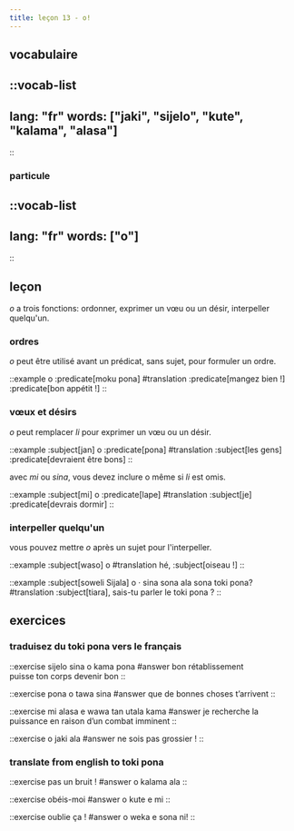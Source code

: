 ```yaml
---
title: leçon 13 - o! 
---
```

## vocabulaire
::vocab-list
---
lang: "fr"
words: ["jaki", "sijelo", "kute", "kalama", "alasa"]
---
::

### particule
::vocab-list
---
lang: "fr"
words: ["o"]
---
::

## leçon

*o* a trois fonctions: ordonner, exprimer un vœu ou un désir, interpeller quelqu'un.

### ordres

*o* peut être utilisé avant un prédicat, sans sujet, pour formuler un ordre. 

::example
o :predicate[moku pona]
#translation
:predicate[mangez bien !] <br>
:predicate[bon appétit !]
::

### vœux et désirs

*o* peut remplacer *li* pour exprimer un vœu ou un désir.

::example
:subject[jan] o :predicate[pona]
#translation
:subject[les gens] :predicate[devraient être bons]
::

avec *mi* ou *sina*, vous devez inclure o même si *li* est omis. 

::example
:subject[mi] o :predicate[lape]
#translation
:subject[je] :predicate[devrais dormir]
::

### interpeller quelqu'un

vous pouvez mettre *o* après un sujet pour l'interpeller.

::example
:subject[waso] o
#translation
hé, :subject[oiseau !]
::

::example
:subject[soweli Sijala] o · sina sona ala sona toki pona?
#translation
:subject[tiara], sais-tu parler le toki pona ?
::

## exercices
### traduisez du toki pona vers le français
::exercise
sijelo sina o kama pona
#answer
bon rétablissement \
puisse ton corps devenir bon
::

::exercise
pona o tawa sina
#answer
que de bonnes choses t’arrivent
::

::exercise
mi alasa e wawa tan utala kama
#answer
je recherche la puissance en raison d’un combat imminent
::

::exercise
o jaki ala
#answer
ne sois pas grossier !
::

### translate from english to toki pona
::exercise
pas un bruit !
#answer
o kalama ala
::

::exercise
obéis-moi
#answer
o kute e mi
::

::exercise
oublie ça !
#answer
o weka e sona ni!
::